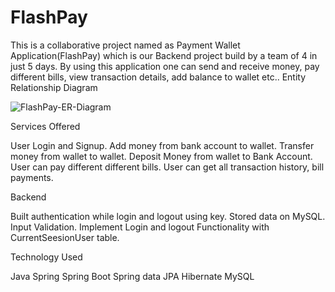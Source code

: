 # FlashPay
This is a collaborative project named as Payment Wallet Application(FlashPay) which is our Backend project build by a team of 4 in just 5 days.
By using this application one can send and receive money, pay different bills, view transaction details, add balance to wallet etc.. 
Entity Relationship Diagram 

![FlashPay-ER-Diagram](https://user-images.githubusercontent.com/101569228/200902071-d6ad123d-55ce-4dee-b7bd-6d5c3a06ee0b.jpeg)

Services Offered 

User Login and Signup.
Add money from bank account to wallet.
Transfer money from wallet to wallet.
Deposit Money from wallet to Bank Account.
User can pay different different bills.
User can get all transaction history, bill payments.

Backend

Built authentication while login and logout using key.
Stored data on MySQL.
Input Validation.
Implement Login and logout Functionality with CurrentSeesionUser table.

Technology Used

Java
Spring
Spring Boot
Spring data JPA
Hibernate
MySQL
